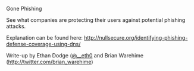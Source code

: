 Gone Phishing

See what companies are protecting their users against potential phishing attacks.  

Explanation can be found here: http://nullsecure.org/identifying-phishing-defense-coverage-using-dns/

Write-up by Ethan Dodge ([@__eth0](http://twitter.com/__eth0) and Brian Warehime (http://twitter.com/brian_warehime)
